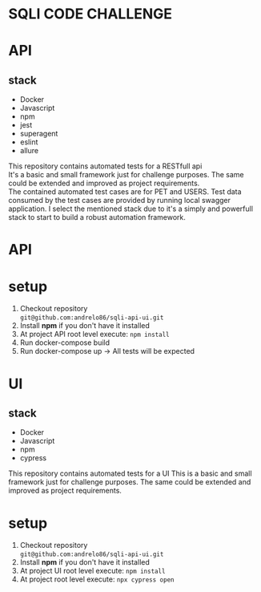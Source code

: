 # SQLI CODE CHALLENGE

# API

## stack
- Docker
- Javascript
- npm  
- jest  
- superagent  
- eslint  
- allure  

This repository contains automated tests for a RESTfull api  
It's a basic and small framework just for challenge purposes. The same could be extended and improved as project requirements.  
The contained automated test cases are for PET and USERS.
Test data consumed by the test cases are provided by running local swagger application.
I select the mentioned stack due to it's a simply and powerfull stack to start to build a robust automation framework.

# API

# setup
1. Checkout repository  
```git@github.com:andrelo86/sqli-api-ui.git```
2. Install **npm** if you don't have it installed
3. At project API root level execute: ```npm install```
4. Run docker-compose build
5. Run docker-compose up -> All tests will be expected


# UI

## stack
- Docker
- Javascript
- npm  
- cypress

This repository contains automated tests for a UI
This is a basic and small framework just for challenge purposes. The same could be extended and improved as project requirements.  

# setup
1. Checkout repository  
```git@github.com:andrelo86/sqli-api-ui.git```
2. Install **npm** if you don't have it installed
3. At project UI root level execute: ```npm install```
4. At project root level execute: ```npx cypress open```
